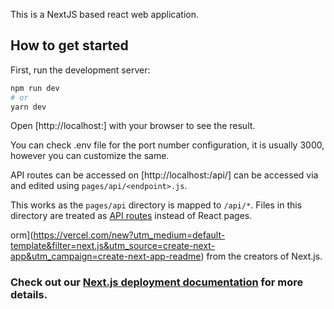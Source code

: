 This is a NextJS based react web application.

## How to get started

First, run the development server:

```bash
npm run dev
# or
yarn dev
```

Open [http://localhost:<portnumber>] with your browser to see the result.

You can check .env file for the port number configuration, it is usually 3000, however you can customize the same.

API routes can be accessed on [http://localhost:<portnumber>/api/<endpoint>] can be accessed via and edited using `pages/api/<endpoint>.js`.

This works as the `pages/api` directory is mapped to `/api/*`. 
Files in this directory are treated as [API routes](https://nextjs.org/docs/api-routes/introduction) instead of React pages.

orm](https://vercel.com/new?utm_medium=default-template&filter=next.js&utm_source=create-next-app&utm_campaign=create-next-app-readme) from the creators of Next.js.

### Check out our [Next.js deployment documentation](https://nextjs.org/docs/deployment) for more details.